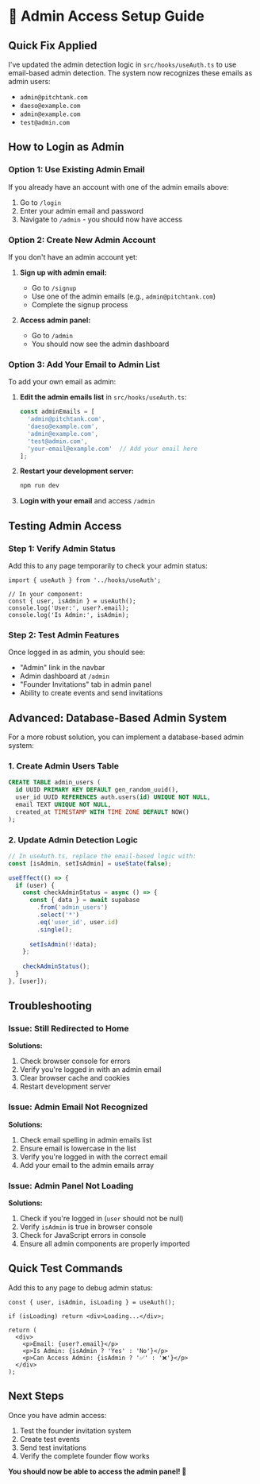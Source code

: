 # 🔐 Admin Access Setup Guide

## **Quick Fix Applied**

I've updated the admin detection logic in `src/hooks/useAuth.ts` to use email-based admin detection. The system now recognizes these emails as admin users:

- `admin@pitchtank.com`
- `daeso@example.com` 
- `admin@example.com`
- `test@admin.com`

## **How to Login as Admin**

### **Option 1: Use Existing Admin Email**
If you already have an account with one of the admin emails above:
1. Go to `/login`
2. Enter your admin email and password
3. Navigate to `/admin` - you should now have access

### **Option 2: Create New Admin Account**
If you don't have an admin account yet:

1. **Sign up with admin email:**
   - Go to `/signup`
   - Use one of the admin emails (e.g., `admin@pitchtank.com`)
   - Complete the signup process

2. **Access admin panel:**
   - Go to `/admin`
   - You should now see the admin dashboard

### **Option 3: Add Your Email to Admin List**
To add your own email as admin:

1. **Edit the admin emails list** in `src/hooks/useAuth.ts`:
   ```typescript
   const adminEmails = [
     'admin@pitchtank.com',
     'daeso@example.com',
     'admin@example.com',
     'test@admin.com',
     'your-email@example.com'  // Add your email here
   ];
   ```

2. **Restart your development server:**
   ```bash
   npm run dev
   ```

3. **Login with your email** and access `/admin`

## **Testing Admin Access**

### **Step 1: Verify Admin Status**
Add this to any page temporarily to check your admin status:
```tsx
import { useAuth } from '../hooks/useAuth';

// In your component:
const { user, isAdmin } = useAuth();
console.log('User:', user?.email);
console.log('Is Admin:', isAdmin);
```

### **Step 2: Test Admin Features**
Once logged in as admin, you should see:
- "Admin" link in the navbar
- Admin dashboard at `/admin`
- "Founder Invitations" tab in admin panel
- Ability to create events and send invitations

## **Advanced: Database-Based Admin System**

For a more robust solution, you can implement a database-based admin system:

### **1. Create Admin Users Table**
```sql
CREATE TABLE admin_users (
  id UUID PRIMARY KEY DEFAULT gen_random_uuid(),
  user_id UUID REFERENCES auth.users(id) UNIQUE NOT NULL,
  email TEXT UNIQUE NOT NULL,
  created_at TIMESTAMP WITH TIME ZONE DEFAULT NOW()
);
```

### **2. Update Admin Detection Logic**
```typescript
// In useAuth.ts, replace the email-based logic with:
const [isAdmin, setIsAdmin] = useState(false);

useEffect(() => {
  if (user) {
    const checkAdminStatus = async () => {
      const { data } = await supabase
        .from('admin_users')
        .select('*')
        .eq('user_id', user.id)
        .single();
      
      setIsAdmin(!!data);
    };
    
    checkAdminStatus();
  }
}, [user]);
```

## **Troubleshooting**

### **Issue: Still Redirected to Home**
**Solutions:**
1. Check browser console for errors
2. Verify you're logged in with an admin email
3. Clear browser cache and cookies
4. Restart development server

### **Issue: Admin Email Not Recognized**
**Solutions:**
1. Check email spelling in admin emails list
2. Ensure email is lowercase in the list
3. Verify you're logged in with the correct email
4. Add your email to the admin emails array

### **Issue: Admin Panel Not Loading**
**Solutions:**
1. Check if you're logged in (`user` should not be null)
2. Verify `isAdmin` is true in browser console
3. Check for JavaScript errors in console
4. Ensure all admin components are properly imported

## **Quick Test Commands**

Add this to any page to debug admin status:
```tsx
const { user, isAdmin, isLoading } = useAuth();

if (isLoading) return <div>Loading...</div>;

return (
  <div>
    <p>Email: {user?.email}</p>
    <p>Is Admin: {isAdmin ? 'Yes' : 'No'}</p>
    <p>Can Access Admin: {isAdmin ? '✅' : '❌'}</p>
  </div>
);
```

## **Next Steps**

Once you have admin access:
1. Test the founder invitation system
2. Create test events
3. Send test invitations
4. Verify the complete founder flow works

**You should now be able to access the admin panel! 🎉**
